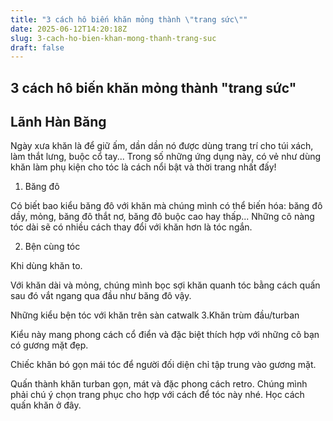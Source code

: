 ```yaml
---
title: "3 cách hô biến khăn mỏng thành \"trang sức\""
date: 2025-06-12T14:20:18Z
slug: 3-cach-ho-bien-khan-mong-thanh-trang-suc
draft: false
---
```


## 3 cách hô biến khăn mỏng thành "trang sức"

## Lãnh Hàn Băng

Ngày xưa khăn là để giữ ấm, dần dần nó được dùng trang trí cho túi xách, làm thắt lưng, buộc cổ tay... Trong số những ứng dụng này, có vẻ như dùng khăn làm phụ kiện cho tóc là cách nổi bật và thời trang nhất đấy!
1. Băng đô

Có biết bao kiểu băng đô với khăn mà chúng mình có thể biến hóa: băng đô dầy, mỏng, băng đô thắt nơ, băng đô buộc cao hay thấp... Những cô nàng tóc dài sẽ có nhiều cách thay đổi với khăn hơn là tóc ngắn.





2. Bện cùng tóc

Khi dùng khăn to.


Với khăn dài và mỏng, chúng mình bọc sợi khăn quanh tóc bằng cách quấn sau đó vắt ngang qua đầu như băng đô vậy.

Những kiểu bện tóc với khăn trên sàn catwalk
3.Khăn trùm đầu/turban

Kiểu này mang phong cách cổ điển và đặc biệt thích hợp với những cô bạn có gương mặt đẹp.

Chiếc khăn bó gọn mái tóc để người đối diện chỉ tập trung vào gương mặt.

Quấn thành khăn turban gọn, mát và đặc phong cách retro. Chúng mình phải chú ý chọn trang phục cho hợp với cách để tóc này nhé. Học cách quấn khăn ở đây.